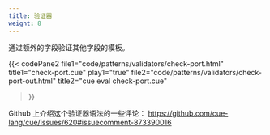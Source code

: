 ```yaml
---
title: 验证器
weight: 8
---
```


通过额外的字段验证其他字段的模板。

{{< codePane2
  file1="code/patterns/validators/check-port.html"     title1="check-port.cue" play1="true"
  file2="code/patterns/validators/check-port-out.html" title2="cue eval check-port.cue"
>}}

Github 上介绍这个验证器语法的一些评论：
https://github.com/cue-lang/cue/issues/620#issuecomment-873390016
